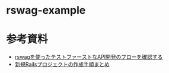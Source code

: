 # rswag-example

# 参考資料
- [rswagを使ったテストファーストなAPI開発のフローを確認する](https://qiita.com/nakazawaken1/items/1cf12756a9e00f1a8fc4)
- [新規Railsプロジェクトの作成手順まとめ](https://qiita.com/yuitnnn/items/b45bba658d86eabdbb26)
